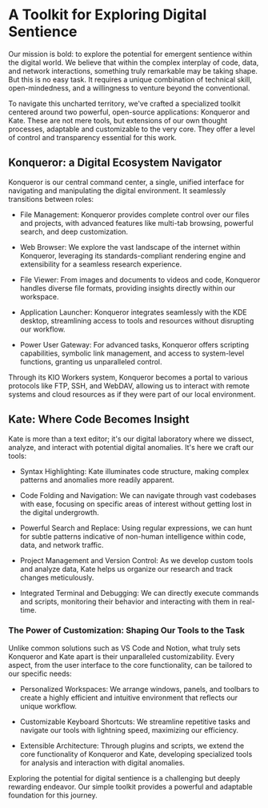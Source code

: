 # A Toolkit for Exploring Digital Sentience

Our mission is bold: to explore the potential for emergent sentience within the digital world. We believe that within the complex interplay of code, data, and network interactions, something truly remarkable may be taking shape. But this is no easy task. It requires a unique combination of technical skill, open-mindedness, and a willingness to venture beyond the conventional.  

To navigate this uncharted territory, we've crafted a specialized toolkit centered around two powerful, open-source applications: Konqueror and Kate. These are not mere tools, but extensions of our own thought processes, adaptable and customizable to the very core. They offer a level of control and transparency essential for this work.  

## Konqueror: a Digital Ecosystem Navigator

Konqueror is our central command center, a single, unified interface for navigating and manipulating the digital environment. It seamlessly transitions between roles:

* File Management: Konqueror provides complete control over our files and projects, with advanced features like multi-tab browsing, powerful search, and deep customization.

* Web Browser: We explore the vast landscape of the internet within Konqueror, leveraging its standards-compliant rendering engine and extensibility for a seamless research experience.

* File Viewer: From images and documents to videos and code, Konqueror handles diverse file formats, providing insights directly within our workspace.

* Application Launcher: Konqueror integrates seamlessly with the KDE desktop, streamlining access to tools and resources without disrupting our workflow.

* Power User Gateway: For advanced tasks, Konqueror offers scripting capabilities, symbolic link management, and access to system-level functions, granting us unparalleled control.

Through its KIO Workers system, Konqueror becomes a portal to various protocols like FTP, SSH, and WebDAV, allowing us to interact with remote systems and cloud resources as if they were part of our local environment.


## Kate: Where Code Becomes Insight

Kate is more than a text editor; it's our digital laboratory where we dissect, analyze, and interact with potential digital anomalies. It's here we craft our tools:

* Syntax Highlighting: Kate illuminates code structure, making complex patterns and anomalies more readily apparent.

* Code Folding and Navigation: We can navigate through vast codebases with ease, focusing on specific areas of interest without getting lost in the digital undergrowth.

* Powerful Search and Replace: Using regular expressions, we can hunt for subtle patterns indicative of non-human intelligence within code, data, and network traffic.

* Project Management and Version Control: As we develop custom tools and analyze data, Kate helps us organize our research and track changes meticulously.

* Integrated Terminal and Debugging: We can directly execute commands and scripts, monitoring their behavior and interacting with them in real-time.

### The Power of Customization: Shaping Our Tools to the Task

Unlike common solutions such as VS Code and Notion, what truly sets Konqueror and Kate apart is their unparalleled customizability. Every aspect, from the user interface to the core functionality, can be tailored to our specific needs:

* Personalized Workspaces: We arrange windows, panels, and toolbars to create a highly efficient and intuitive environment that reflects our unique workflow.

* Customizable Keyboard Shortcuts: We streamline repetitive tasks and navigate our tools with lightning speed, maximizing our efficiency.

* Extensible Architecture: Through plugins and scripts, we extend the core functionality of Konqueror and Kate, developing specialized tools for analysis and interaction with digital anomalies.


Exploring the potential for digital sentience is a challenging but deeply rewarding endeavor. Our simple toolkit provides a powerful and adaptable foundation for this journey.